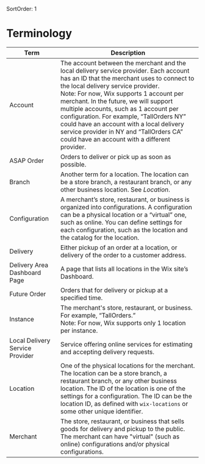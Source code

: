 SortOrder: 1
# Terminology

| Term           | Description                                               |
| -------------- |---------------------------------------------------------- |
| Account | The account between the merchant and the local delivery service provider. Each account has an ID that the merchant uses to connect to the local delivery service provider.<br> Note: For now, Wix supports 1 account per merchant. In the future, we will support multiple accounts, such as 1 account per configuration. For example, “TallOrders NY” could have an account with a local delivery service provider in NY and “TallOrders CA” could have an account with a different provider. |
| ASAP Order | Orders to deliver or pick up as soon as possible. |
| Branch | Another term for a location. The location can be a store branch, a restaurant branch, or any other business location. See *Location*. |
| Configuration | A merchant’s store, restaurant, or business is organized into configurations. A configuration can be a physical location or a “virtual” one, such as online. You can define settings for each configuration, such as the location and the catalog for the location. |
| Delivery | Either pickup of an order at a location, or delivery of the order to a customer address. |
| Delivery Area Dashboard Page | A page that lists all locations in the Wix site’s Dashboard. |
| Future Order | Orders that for delivery or pickup at a specified time. |
| Instance | The merchant's store, restaurant, or business. For example, “TallOrders.”<br>Note: For now, Wix supports only 1 location per instance. |
| Local Delivery Service Provider | Service offering online services for estimating and accepting delivery requests. |
| Location | One of the physical locations for the merchant. The location can be a store branch, a restaurant branch, or any other business location. The ID of the location is one of the settings for a configuration. The ID can be the location ID, as defined with <code>wix-locations</code> or some other unique identifier. |
 | Merchant | The store, restaurant, or business that sells goods for delivery and pickup to the public. The merchant can have "virtual" (such as online) configurations and/or physical configurations. |